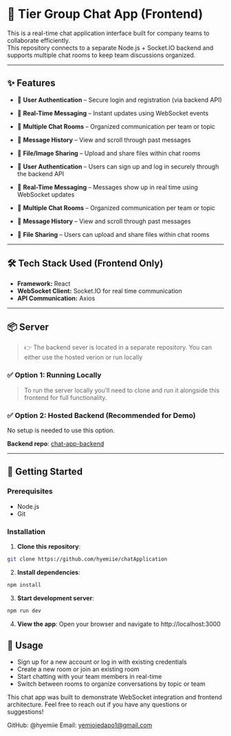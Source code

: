 # 💬 Tier Group Chat App (Frontend)

This is a real-time chat application interface built for company teams to collaborate efficiently.  
This repository connects to a separate Node.js + Socket.IO backend and supports multiple chat rooms to keep team discussions organized.

---

## ✨ Features

- 🔐 **User Authentication** – Secure login and registration (via backend API)
- 💬 **Real-Time Messaging** – Instant updates using WebSocket events
- 🧩 **Multiple Chat Rooms** – Organized communication per team or topic
- 📜 **Message History** – View and scroll through past messages
- 📎  **File/Image Sharing** – Upload and share files within chat rooms


- 🔐 **User Authentication** – Users can sign up and log in securely through the backend API  
- 💬 **Real-Time Messaging** – Messages show up in real time using WebSocket updates  
- 🧩 **Multiple Chat Rooms** – Organized communication per team or topic 
- 📜 **Message History** – View and scroll through past messages  
- 📎 **File Sharing** – Users can upload and share files within chat rooms

---

## 🛠️ Tech Stack Used (Frontend Only)

- **Framework:** React  
- **WebSocket Client:** Socket.IO for real time communication  
- **API Communication:** Axios

---

## 📦 Server

> 👉 The backend sever is located in a separate repository. You can either use the hosted verion or run locally

### ✅ Option 1: Running Locally

> To run the server locally you’ll need to clone and run it alongside this frontend for full functionality.

### ✅ Option 2: Hosted Backend (Recommended for Demo)

No setup is needed to use this option.


**Backend repo**: [chat-app-backend](https://github.com/hyemiie/chat_server)

---

## 🚀 Getting Started

### Prerequisites

- Node.js
- Git

### Installation

1. **Clone this repository**:
```bash
git clone https://github.com/hyemiie/chatApplication
```

2. **Install dependencies**:

```bash
npm install
```

3. **Start development server**:

```bash
npm run dev
```

4. **View the app**:
Open your browser and navigate to http://localhost:3000


## 📱 Usage

- Sign up for a new account or log in with existing credentials
- Create a new room or join an existing room
- Start chatting with your team members in real-time
- Switch between rooms to organize conversations by topic or team


This chat app was built to demonstrate WebSocket integration and frontend architecture. Feel free to reach out if you have any questions or suggestions!

GitHub: @hyemiie
Email: yemiojedapo1@gmail.com
